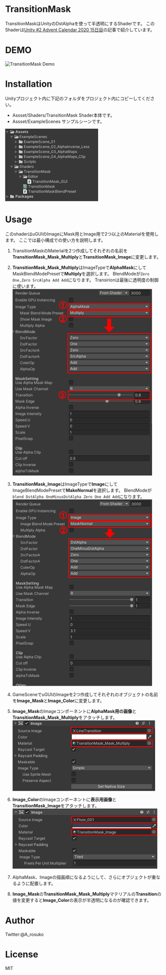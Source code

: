 # TransitionMask
TransitionMaskはUnityのDstAlphaを使って半透明にするShaderです。
このShaderは[Unity #2 Advent Calendar 2020 15日目](https://qiita.com/A_rosuko/private/1bda25f9597a08891747)の記事で紹介しています。

# DEMO
![TransitionMask Demo](images/DstAlphaBlend20201215.gif)

# Installation
Unityプロジェクト内に下記のフォルダをプロジェクト内にコピーしてください。
* Assset/Shaders/TransitionMask
Shader本体です。
* Assset/ExampleScenes
サンプルシーンです。

![Installation](images/Installation.PNG)

# Usage
このshaderはuGUIのImageにMask用とImage用で2つ以上のMaterialを使用します。
ここでは最小構成での使い方を説明します。
1. TransitionMaskのMaterialを2つ作成してそれぞれの名前を**TransitionMask_Mask_Multiply**と**TransitionMask_Image**に変更します。

1. **TransitionMask_Mask_Multiply**はImageTypeで**AlphaMask**にしてMaskBlendModePresetで**Multiply**を選択します。
BlendModeが`Zero One,Zero SrcAlpha Add Add`になります。
Transirionは最後に透明度の制御に使います。
![MaskMaterial](images/MaskSetting_01.png)

1. **TransitionMask_Image**はImageTypeで**Image**にしてImageBlendModePresetで**MakeNormal**を選択します。
BlendModeが`blend DstAlpha OneMinusDstAlpha Zero One Add Add`になります。
![ImageMaterial](images/ImageSetting_01.png)

1. GameSceneでuGUIのImageを2つ作成してそれぞれのオブジェクトの名前を**Image_Mask**と**Image_Color**に変更します。

1. **Image_Mask**のImageコンポーネントに**AlphaMask用の画像**と**TransitionMask_Mask_Multiply**をアタッチします。
![MaskGameObject](images/Image_Mask_01.png)

1. **Image_Color**のImageコンポーネントに**表示用画像**と**TransitionMask_Image**をアタッチします。
![ImageGameObject](images/Image_Color.png)

1. AlphaMask、Imageの描画順になるようにして、さらにオブジェクトが重なるように配置します。

1. **Image_Mask**の**TransitionMask_Mask_Multiply**マテリアルの**Transition**の値を変更すると**Image_Color**の表示が半透明になるのが確認できます。

# Author
Twitter:@A_rosuko
 
# License
MIT